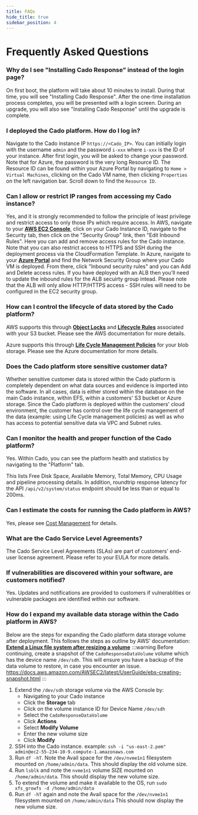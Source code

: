 ```yaml
---
title: FAQs
hide_title: true
sidebar_position: 4
---
```


# Frequently Asked Questions

### Why do I see "Installing Cado Response" instead of the login page?
On first boot, the platform will take about 10 minutes to install.  During that time, you will see "Installing Cado Response".  After the one-time installation process completes, you will be presented with a login screen.  During an upgrade, you will also see "Installing Cado Response" until the upgrade is complete. 

### I deployed the Cado platform. How do I log in?
Navigate to the Cado instance IP `https://<Cado_IP>`. You can initially login with the username `admin` and the password `i-xxx` where `i-xxx` is the ID of your instance.  After first login, you will be asked to change your password.  Note that for Azure, the password is the very long Resource ID.  The Resource ID can be found within your Azure Portal by navigating to `Home > Virtual Machines`, clicking on the Cado VM name, then clicking `Properties` on the left navigation bar.  Scroll down to find the `Resource ID`.

### Can I allow or restrict IP ranges from accessing my Cado instance?
Yes, and it is strongly recommended to follow the principle of least privilege and restrict access to only those IPs which require access.  In AWS, navigate to your **[AWS EC2 Console](https://console.aws.amazon.com/ec2)**, click on your Cado Instance ID, navigate to the Security tab, then click on the "Security Group" link, then "Edit Inbound Rules". Here you can add and remove access rules for the Cado instance.  Note that you can also restrict access to HTTPS and SSH during the deployment process via the CloudFormation Template. In Azure, navigate to your **[Azure Portal](https://portal.azure.com/)** and find the Network Security Group where your Cado VM is deployed.  From there, click "Inbound security rules" and you can Add and Delete access rules. If you have deployed with an ALB then you'll need to update the inbound rules for the ALB secuirty group intead. Please note that the ALB will only allow HTTP/HTTPS access - SSH rules will need to be configured in the EC2 security group.

### How can I control the lifecycle of data stored by the Cado platform?
AWS supports this through **[Object Locks](https://docs.aws.amazon.com/AmazonS3/latest/userguide/object-lock.html)** and **[Lifecycle Rules](https://docs.aws.amazon.com/console/s3/lifecyclerules)** associated with your S3 bucket.  Please see the AWS documentation for more details.

Azure supports this through **[Life Cycle Management Policies](https://docs.microsoft.com/en-us/azure/storage/blobs/lifecycle-management-overview)** for your blob storage.  Please see the Azure documentation for more details.

### Does the Cado platform store sensitive customer data?
Whether sensitive customer data is stored within the Cado platform is completely dependent on what data sources and evidence is imported into the software.  In all cases, data is either stored within the database on the main Cado instance, within EFS, within a customers' S3 bucket or  Azure storage.  Since the Cado platform is deployed within the customers' cloud environment, the customer has control over the life cycle management of the data (example: using Life Cycle management policies) as well as who has access to potential sensitive data via VPC and Subnet rules.

### Can I monitor the health and proper function of the Cado platform?
Yes. Within Cado, you can see the platform health and statistics by navigating to the "Platform" tab.

This lists Free Disk Space, Available Memory, Total Memory, CPU Usage and pipeline processing details.  In addition, roundtrip response latency for the API `/api/v2/system/status` endpoint should be less than or equal to 200ms.

### Can I estimate the costs for running the Cado platform in AWS?
Yes, please see [Cost Management](/cado-response/manage/cost-management) for details.

### What are the Cado Service Level Agreements?
The Cado Service Level Agreements (SLAs) are part of customers' end-user license agreement.  Please refer to your EULA for more details.

### If vulnerabilities are discovered within your software, are customers notified?
Yes. Updates and notifications are provided to customers if vulnerablities or vulnerable packages are identified within our software.

### How do I expand my available data storage within the Cado platform in AWS?
Below are the steps for expanding the Cado platform data storage volume after deployment.  This follows the steps as outline by AWS' documentation: **[Extend a Linux file system after resizing a volume](https://docs.aws.amazon.com/AWSEC2/latest/UserGuide/recognize-expanded-volume-linux.html)**
:::warning
Before continuing, create a snapshot of the `CadoResponseDataVolume` volume which has the device name `/dev/sdh`.  This will ensure you have a backup of the data volume to restore, in case you encounter an issue. https://docs.aws.amazon.com/AWSEC2/latest/UserGuide/ebs-creating-snapshot.html
:::
1. Extend the `/dev/sdh` storage volume via the AWS Console by: 
	- Navigating to your Cado instance
	- Click the **Storage** tab
	- Click on the volume instance ID for Device Name `/dev/sdh`
	- Select the `CadoResponseDataVolume`
	- Click **Actions**
	- Select **Modify Volume**
	- Enter the new volume size
	- Click **Modify**
2. SSH into the Cado instance. example: `ssh -i "us-east-2.pem" admin@ec2-55-234-10-9.compute-1.amazonaws.com`
3. Run `df -hT`. Note the Avail space for the `/dev/nvme1n1` filesystem mounted on `/home/admin/data`. This should display the old volume size.
4. Run `lsblk` and note the `nvme1n1` volume SIZE mounted on `/home/admin/data`. This should display the new volume size.
5. To extend the volume and make it available to the OS, run `sudo xfs_growfs -d /home/admin/data`
6. Run `df -hT` again and note the Avail space for the `/dev/nvme1n1` filesystem mounted on `/home/admin/data` This should now display the new volume size.
